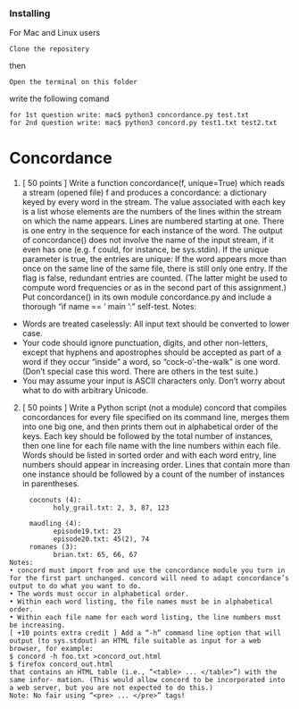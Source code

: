 ### Installing

For Mac and Linux users

```
Clone the repositery
```

then

```
Open the terminal on this folder

```

write the following comand

```
for 1st question write: mac$ python3 concordance.py test.txt 
for 2nd question write: mac$ python3 concord.py test1.txt test2.txt

```

# Concordance

1. [ 50 points ] Write a function concordance(f, unique=True) which reads a stream (opened file) f and produces a concordance: a dictionary keyed by every word in the stream. The value associated with each key is a list whose elements are the numbers of the lines within the stream on which the name appears. Lines are numbered starting at one. There is one entry in the sequence for each instance of the word. The output of concordance() does not involve the name of the input stream, if it even has one (e.g. f could, for instance, be sys.stdin).
If the unique parameter is true, the entries are unique: If the word appears more than once on the same line of the same file, there is still only one entry. If the flag is false, redundant entries are counted. (The latter might be used to compute word frequencies or as in the second part of this assignment.)
Put concordance() in its own module concordance.py and include a thorough “if name == ’ main ’:” self-test.
Notes:
* Words are treated caselessly: All input text should be converted to lower case.
* Your code should ignore punctuation, digits, and other non-letters, except that hyphens and apostrophes should be accepted as part of a word if they occur “inside” a word, so “cock-o’-the-walk” is one word. (Don’t special case this word. There are others in the test suite.)
* You may assume your input is ASCII characters only. Don’t worry about what to do with arbitrary Unicode.

2. [ 50 points ] Write a Python script (not a module) concord that compiles concordances for every file specified on its command line, merges them into one big one, and then prints them out in alphabetical order of the keys. Each key should be followed by the total number of instances, then one line for each file name with the line numbers within each file. Words should be listed in sorted order and with each word entry, line numbers should appear in increasing order. Lines that contain more than one instance should be followed by a count of the number of instances in parentheses.
```A typical output should look something like this:
     coconuts (4):
           holy_grail.txt: 2, 3, 87, 123
        
     maudling (4):
           episode19.txt: 23
           episode20.txt: 45(2), 74
     romanes (3):
           brian.txt: 65, 66, 67
Notes:
• concord must import from and use the concordance module you turn in for the first part unchanged. concord will need to adapt concordance’s output to do what you want to do.
• The words must occur in alphabetical order.
• Within each word listing, the file names must be in alphabetical order.
• Within each file name for each word listing, the line numbers must be increasing.
[ +10 points extra credit ] Add a “-h” command line option that will output (to sys.stdout) an HTML file suitable as input for a web browser, for example:
$ concord -h foo.txt >concord_out.html
$ firefox concord_out.html
that contains an HTML table (i.e., “<table> ... </table>”) with the same infor- mation. (This would allow concord to be incorporated into a web server, but you are not expected to do this.)
Note: No fair using “<pre> ... </pre>” tags!

```
